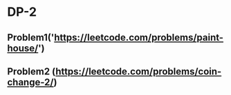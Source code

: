 # DP-2

## Problem1('https://leetcode.com/problems/paint-house/')



## Problem2 (https://leetcode.com/problems/coin-change-2/)
